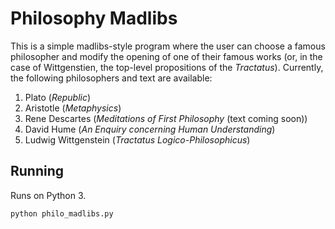 # Philosophy Madlibs
This is a simple madlibs-style program where the user can choose a famous philosopher and modify the opening of one of their famous works (or, in the case of Wittgenstien, the top-level propositions of the _Tractatus_). Currently, the following philosophers and text are available:
1. Plato (_Republic_)
2. Aristotle (_Metaphysics_)
3. Rene Descartes (_Meditations of First Philosophy_ (text coming soon))
4. David Hume (_An Enquiry concerning Human Understanding_)
5. Ludwig Wittgenstein (_Tractatus Logico-Philosophicus_)

## Running
Runs on Python 3.
```
python philo_madlibs.py
